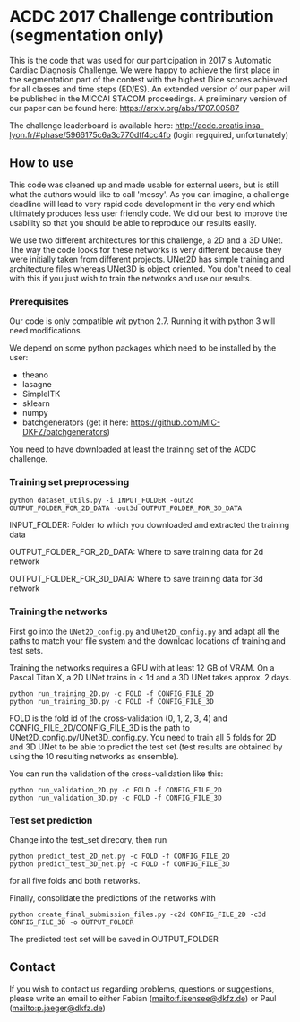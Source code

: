 # ACDC 2017 Challenge contribution (segmentation only)
This is the code that was used for our participation in 2017's Automatic Cardiac Diagnosis Challenge. We were happy to 
achieve the first place in the segmentation part of the contest with the highest Dice scores achieved for all classes 
and time steps (ED/ES). An extended version of our paper will be published in the MICCAI STACOM proceedings. 
A preliminary version of our paper can be found here: 
https://arxiv.org/abs/1707.00587

The challenge leaderboard is available here:
http://acdc.creatis.insa-lyon.fr/#phase/5966175c6a3c770dff4cc4fb (login regquired, unfortunately)

## How to use
This code was cleaned up and made usable for external users, but is still what the authors would like to call 'messy'.
As you can imagine, a challenge deadline will lead to very rapid code development in the very end which ultimately 
produces less user friendly code. We did our best to improve the usability so that you should be able to reproduce our 
results easily.

We use two different architectures for this challenge, a 2D and a 3D UNet. The way the code looks for these networks 
is very different because they were initially taken from different projects. UNet2D has simple training and 
architecture files whereas UNet3D is object oriented. You don't need to deal with this if you just wish to train the 
networks and use our results.

### Prerequisites
Our code is only compatible wit python 2.7. Running it with python 3 will need modifications.

We depend on some python packages which need to be installed by the user:
* theano
* lasagne
* SimpleITK
* sklearn
* numpy
* batchgenerators (get it here: https://github.com/MIC-DKFZ/batchgenerators)

You need to have downloaded at least the training set of the ACDC challenge.

### Training set preprocessing

```
python dataset_utils.py -i INPUT_FOLDER -out2d OUTPUT_FOLDER_FOR_2D_DATA -out3d OUTPUT_FOLDER_FOR_3D_DATA
```
INPUT_FOLDER: Folder to which you downloaded and extracted the training data

OUTPUT_FOLDER_FOR_2D_DATA: Where to save training data for 2d network

OUTPUT_FOLDER_FOR_3D_DATA: Where to save training data for 3d network

### Training the networks
First go into the `UNet2D_config.py` and `UNet2D_config.py` and adapt all the paths to match your file system and the 
download locations of training and test sets.

Training the networks requires a GPU with at least 12 GB of VRAM. On a Pascal Titan X, a 2D UNet trains in < 1d and a 
3D UNet takes approx. 2 days.

```
python run_training_2D.py -c FOLD -f CONFIG_FILE_2D
python run_training_3D.py -c FOLD -f CONFIG_FILE_3D

```

FOLD is the fold id of the cross-validation (0, 1, 2, 3, 4) and CONFIG_FILE_2D/CONFIG_FILE_3D is the path to 
UNet2D_config.py/UNet3D_config.py. You need to train all 5 folds for 2D and 3D UNet to be able to predict the test set 
(test results are obtained by using the 10 resulting networks as ensemble).

You can run the validation of the cross-validation like this:
```
python run_validation_2D.py -c FOLD -f CONFIG_FILE_2D
python run_validation_3D.py -c FOLD -f CONFIG_FILE_3D

```

### Test set prediction
Change into the test_set direcory, then run
```
python predict_test_2D_net.py -c FOLD -f CONFIG_FILE_2D
python predict_test_3D_net.py -c FOLD -f CONFIG_FILE_3D

```

for all five folds and both networks.

Finally, consolidate the predictions of the networks with
```
python create_final_submission_files.py -c2d CONFIG_FILE_2D -c3d CONFIG_FILE_3D -o OUTPUT_FOLDER
```

The predicted test set will be saved in OUTPUT_FOLDER

## Contact
If you wish to contact us regarding problems, questions or suggestions, please write an email to either 
Fabian (<mailto:f.isensee@dkfz.de>) or Paul (<mailto:p.jaeger@dkfz.de>)
